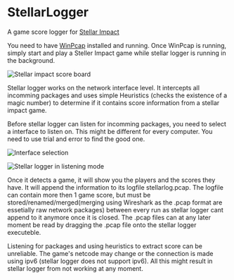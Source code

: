 StellarLogger
=============

A game score logger for [Stellar Impact](http://www.stellar-impact.com/)

You need to have [WinPcap](http://www.winpcap.org/install/default.htm) installed and running. Once WinPcap is running, simply start and play a Steller Impact game while stellar logger is running in the background.

![Stellar impact score board](https://raw.github.com/Benny-/StellarLogger/master/img/Score.png)

Stellar logger works on the network interface level. It intercepts all incomming packages and uses simple Heuristics (checks the existence of a magic number) to determine if it contains score information from a stellar impact game.

Before stellar logger can listen for incomming packages, you need to select a interface to listen on. This might be different for every computer. You need to use trial and error to find the good one.

![Interface selection](https://raw.github.com/Benny-/StellarLogger/master/img/interfaceSelect.png)

![Stellar logger in listening mode](https://raw.github.com/Benny-/StellarLogger/master/img/Listening.png)

Once it detects a game, it will show you the players and the scores they have. It will append the information to its logfile stellarlog.pcap. The logfile can contain more then 1 game score, but must be stored/renamed/merged(merging using Wireshark as the .pcap format are essetially raw network packages) between every run as stellar logger cant append to it anymore once it is closed. The .pcap files can at any later moment be read by dragging the .pcap file onto the stellar logger executeble.

Listening for packages and using heuristics to extract score can be unreliable. The game's netcode may change or the connection is made using ipv6 (stellar logger does not support ipv6). All this might result in stellar logger from not working at any moment.

